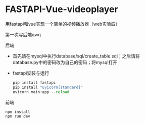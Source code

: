 # FASTAPI-Vue-videoplayer
用fastapi和vue实现一个简单的视频播放器（web实验四）

第一次写后端qwq



后端

- 首先请在mysql中执行database/sql/create_table.sql；之后请将database.py中的密码改为自己的密码；将mysql打开

- fastapi安装与运行

  ```python
  pip install fastapi
  pip install "uvicorn[standard]"
  uvicorn main:app --reload
  ```

前端

```
npm install
npm run dev
```

